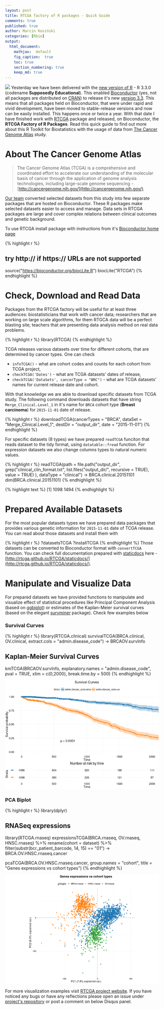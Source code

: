 ```yaml
---
layout: post
title: RTCGA factory of R packages - Quick Guide
comments: true
published: true
author: Marcin Kosiński
categories: [Rbio]
output:
  html_document:
    mathjax:  default
    fig_caption:  true
    toc: true
    section_numbering: true
    keep_md: true
---
```



<img src="https://raw.githubusercontent.com/RTCGA/RTCGA/master/RTCGA_workflow_ver3.png" class="fit image"> Yesterday we have been delivered with the [new version of R](http://www.r-bloggers.com/r-3-3-0-is-released/) - R 3.3.0 (codename **Supposedly Educational**). This enabled [Bioconductor](http://bioconductor.org/) (yes, not all packages are distributed on [CRAN](https://cran.r-project.org/)) to release it's new [version 3.3](https://www.bioconductor.org/developers/release-schedule/). This means that all packages held on Bioconductor, that were under rapid and vivid development, have been moved to stable-release versions and now can be easily installed. This happens once or twice a year. With that date I have finished work with [RTCGA](http://rtcga.github.io/RTCGA/) package and released, on Bioconductor, the **RTCGA Factory of R Packages**. Read this quick guide to find out more about this R Toolkit for Biostatistics with the usage of data from [The Cancer Genome Atlas](http://cancergenome.nih.gov/) study.

# About The Cancer Genome Atlas

> The Cancer Genome Atlas (TCGA) is a comprehensive and coordinated effort to accelerate our understanding of the molecular basis of cancer through the application of genome analysis technologies, including large-scale genome sequencing - [http://cancergenome.nih.gov/](http://cancergenome.nih.gov/). 

[Our team](https://github.com/orgs/RTCGA/people) converted selected datasets from this study into few separate packages that are hosted on Bioconductor. These R packages make selected datasets easier to access and manage. Data sets in RTCGA packages are large and cover complex relations between clinical outcomes and genetic background.

To use RTCGA install package with instructions from it's [Bioconductor home page](https://www.bioconductor.org/packages/RTCGA/)


{% highlight r %}
## try http:// if https:// URLs are not supported
source("https://bioconductor.org/biocLite.R")
biocLite("RTCGA")
{% endhighlight %}

# Check, Download and Read Data

Packages from the RTCGA factory  will be useful for at least three audiences: biostatisticians that work with cancer data; researchers that are working on large scale algorithms, for them RTGCA data will be a perfect blasting site; teachers that are presenting data analysis method on real data problems. 


{% highlight r %}
library(RTCGA)
{% endhighlight %}


TCGA releases various datasets over time for different cohorts, that are determined by cancer types. One can check

- `infoTCGA()` - what are cohort codes and counts for each cohort from TCGA project,
- `checkTCGA('Dates')` - what are TCGA datasets' dates of release,
- `checkTCGA('DataSets', cancerType = "BRC")` - what are TCGA datasets' names for current release date and cohort.

With that knowledge we are able to download specific datasets from TCGA study. The following command downloads datasets that have string `Merge_Clinical.Level_1` in it's name for `BRCA` cohort type (**Breast carcinoma**) for `2015-11-01` date of release.


{% highlight r %}
downloadTCGA(cancerTypes = "BRCA",
             dataSet = "Merge_Clinical.Level_1",
             destDir = "output_dir",
             date = "2015-11-01")
{% endhighlight %}

For specific datasets (8 types) we have prepared `readTCGA` funciton that reads dataset to the tidy format, using `datatable::fread` function. For expression datasets we also change columns types to natural numeric values.


{% highlight r %}
readTCGA(path = file.path("output_dir",
                          grep("clinical_clin_format.txt",
                               list.files("output_dir/",
                                          recursive = TRUE),
                               value = TRUE)
                          ),
         dataType = "clinical") -> BRCA.clinical.20151101
dim(BRCA.clinical.20151101)
{% endhighlight %}



{% highlight text %}
[1] 1098 1494
{% endhighlight %}

# Prepared Available Datasets

For the most popular datasets types we have prepared data packages that provides various genetic information for `2015-11-01` date of TCGA release. You can read about those datasets and install them with

{% highlight r %}
?datasetsTCGA
?installTCGA
{% endhighlight %}
Those datasets can be converted to Bioconductor format with `convertTCGA` function. You can check full documentation prepared with [staticdocs](https://github.com/hadley/staticdocs) here - [http://rtcga.github.io/RTCGA/staticdocs/](http://rtcga.github.io/RTCGA/staticdocs/).

# Manipulate and Visualize Data

For prepared datasets we have provided functions to manipulate and visualize effect of statistical procedures like Principal Component Analysis (based on [ggbiplot](https://github.com/vqv/ggbiplot)) or estimates of the Kaplan-Meier survival curves (based on the elegant [survminer](http://www.sthda.com/english/rpkgs/survminer/) package). Check few examples below

### Survival Curves


{% highlight r %}
library(RTCGA.clinical)
survivalTCGA(BRCA.clinical,
             OV.clinical,
             extract.cols = "admin.disease_code") -> BRCAOV.survInfo
## Kaplan-Meier Survival Curves
kmTCGA(BRCAOV.survInfo,
       explanatory.names = "admin.disease_code",
       pval = TRUE,
       xlim = c(0,2000),
       break.time.by = 500)
{% endhighlight %}

![plot of chunk unnamed-chunk-7](/figure/source/2016-05-04-RTCGA-Quick-Guide/unnamed-chunk-7-1.png)

### PCA Biplot


{% highlight r %}
library(dplyr)
## RNASeq expressions
library(RTCGA.rnaseq)
expressionsTCGA(BRCA.rnaseq, OV.rnaseq, HNSC.rnaseq) %>%
   rename(cohort = dataset) %>%  
   filter(substr(bcr_patient_barcode, 14, 15) == "01") -> 
   BRCA.OV.HNSC.rnaseq.cancer

pcaTCGA(BRCA.OV.HNSC.rnaseq.cancer,
        group.names = "cohort",
        title = "Genes expressions vs cohort types")
{% endhighlight %}

![plot of chunk unnamed-chunk-8](/figure/source/2016-05-04-RTCGA-Quick-Guide/unnamed-chunk-8-1.png)

For more visualization examples visit [RTCGA project website](http://rtcga.github.io/RTCGA/Visualizations.html). If you have noticed any bugs or have any reflections please open an issue under [project's repository](https://github.com/RTCGA/RTCGA/issues/new) or post a comment on below Disqus panel. 


